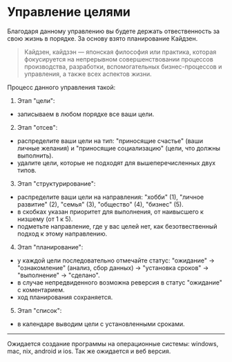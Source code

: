 # Управление целями

Благодаря данному управлению вы будете держать отвественность за свою жизнь в порядке. За основу взято планирование Кайдзен.

> Кайдзен, кайдзэн — японская философия или практика, которая фокусируется на непрерывном совершенствовании процессов производства, разработки, вспомогательных бизнес-процессов и управления, а также всех аспектов жизни.

Процесс данного управления такой:

1. Этап "цели":
- записываем в любом порядке все ваши цели.
2. Этап "отсев":
- распределите ваши цели на тип: "приносящие счастье" (ваши личные желания) и "приносящие социализацию" (цели, что должны выполнить).
- удалите цели, которые не подходят для вышеперечисленных двух типов.
3. Этап "структурирование":
- распределите ваши цели на направления: "хобби" (1), "личное развитие" (2), "семья" (3), "общество" (4), "бизнес" (5).
- в скобках указан приоритет для выполнения, от наивысшего к низшему (от 1 к 5).
- подметьте направление, где у вас целей нет, как безотвественный подход к этому направлению.
4. Этап "планирование":
- у каждой цели последовательно отмечайте статус: "ожидание" → "ознакомление" (анализ, сбор данных) → "установка сроков" → "выполнение" → "сделано".
- в случае непредвиденного возможна реверсия в статус "ожидание" с коментарием.
- ход планирования сохраняется.
5. Этап "список":
- в календаре выводим цели с установленными сроками.

<hr>

Ожидается создание программы на операционные системы: windows, mac, nix, android и ios. Так же ожидается и веб версия.

